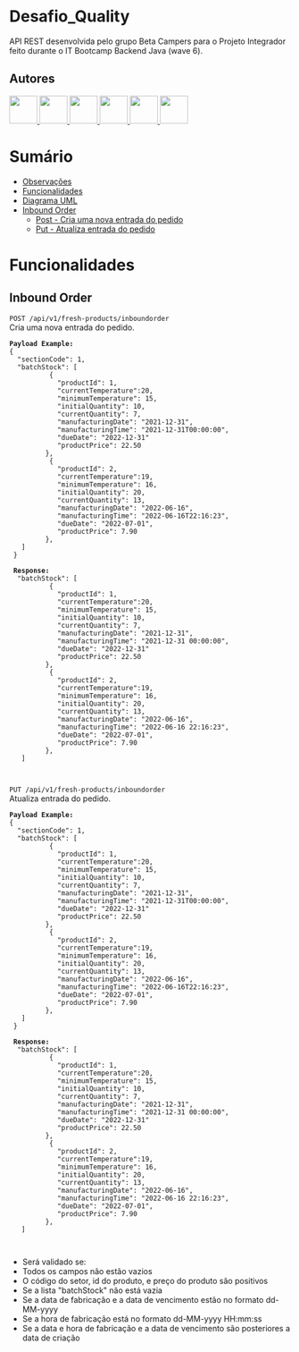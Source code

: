 # Desafio_Quality
API REST desenvolvida pelo grupo Beta Campers para o Projeto Integrador feito durante o IT Bootcamp Backend Java (wave 6). 

## Autores
<a href="https://github.com/vfreitasmeli">
  <img src="https://avatars.githubusercontent.com/u/107959338?s=50&v=4" style="width: 50px">
</a>
<a href="https://github.com/brunavottri">
  <img src="https://avatars.githubusercontent.com/u/108009877?s=120&v=4" style="width: 50px">
</a>
<a href="https://github.com/pealmeida-meli">
  <img src="https://avatars.githubusercontent.com/u/108008922?s=120&v=4" style="width: 50px">
</a>
<a href="https://github.com/thiagosordiMELI">
  <img src="https://avatars.githubusercontent.com/u/108008559?s=120&v=4" style="width: 50px">
</a>
<a href="https://github.com/bdonadel">
  <img src="https://avatars.githubusercontent.com/u/108012641?s=120&v=4" style="width: 50px">
</a>
<a href="https://github.com/felipeticiani-meli">
  <img src="https://avatars.githubusercontent.com/u/108010964?s=120&v=4" style="width: 50px">
</a>

# Sumário

- [Observações](#observações)
- [Funcionalidades](#funcionalidades)
- <a href="https://app.diagrams.net/#G1X_05jbEF7Yt2yFOZ2y3OfKW_KCPjm5MC">Diagrama UML </a>
- [Inbound Order](#inboundOrder)
  - [Post - Cria uma nova entrada do pedido](#createInboundOrder)
  - [Put - Atualiza entrada do pedido](#putInboundOrder)

# Funcionalidades

## Inbound Order <br name="inboundOrder">

`POST /api/v1/fresh-products/inboundorder` <br name="createInboundOrder">
Cria uma nova entrada do pedido.
<pre><code><b>Payload Example:</b>
{
  "sectionCode": 1,
  "batchStock": [
          {
            "productId": 1,
            "currentTemperature":20,
            "minimumTemperature": 15,
            "initialQuantity": 10,
            "currentQuantity": 7,
            "manufacturingDate": "2021-12-31",
            "manufacturingTime": "2021-12-31T00:00:00",
            "dueDate": "2022-12-31"
            "productPrice": 22.50
         },
          {
            "productId": 2,
            "currentTemperature":19,
            "minimumTemperature": 16,
            "initialQuantity": 20,
            "currentQuantity": 13,
            "manufacturingDate": "2022-06-16",
            "manufacturingTime": "2022-06-16T22:16:23",
            "dueDate": "2022-07-01",
            "productPrice": 7.90
         },
   ]
 }
 
 <b>Response:</b>
  "batchStock": [
          {
            "productId": 1,
            "currentTemperature":20,
            "minimumTemperature": 15,
            "initialQuantity": 10,
            "currentQuantity": 7,
            "manufacturingDate": "2021-12-31",
            "manufacturingTime": "2021-12-31 00:00:00",
            "dueDate": "2022-12-31"
            "productPrice": 22.50
         },
          {
            "productId": 2,
            "currentTemperature":19,
            "minimumTemperature": 16,
            "initialQuantity": 20,
            "currentQuantity": 13,
            "manufacturingDate": "2022-06-16",
            "manufacturingTime": "2022-06-16 22:16:23",
            "dueDate": "2022-07-01",
            "productPrice": 7.90
         },
   ]
 
 </code></pre>
 
 `PUT /api/v1/fresh-products/inboundorder` <br name="putInboundOrder">
Atualiza entrada do pedido.
<pre><code><b>Payload Example:</b>
{
  "sectionCode": 1,
  "batchStock": [
          {
            "productId": 1,
            "currentTemperature":20,
            "minimumTemperature": 15,
            "initialQuantity": 10,
            "currentQuantity": 7,
            "manufacturingDate": "2021-12-31",
            "manufacturingTime": "2021-12-31T00:00:00",
            "dueDate": "2022-12-31"
            "productPrice": 22.50
         },
          {
            "productId": 2,
            "currentTemperature":19,
            "minimumTemperature": 16,
            "initialQuantity": 20,
            "currentQuantity": 13,
            "manufacturingDate": "2022-06-16",
            "manufacturingTime": "2022-06-16T22:16:23",
            "dueDate": "2022-07-01",
            "productPrice": 7.90
         },
   ]
 }
 
 <b>Response:</b>
  "batchStock": [
          {
            "productId": 1,
            "currentTemperature":20,
            "minimumTemperature": 15,
            "initialQuantity": 10,
            "currentQuantity": 7,
            "manufacturingDate": "2021-12-31",
            "manufacturingTime": "2021-12-31 00:00:00",
            "dueDate": "2022-12-31"
            "productPrice": 22.50
         },
          {
            "productId": 2,
            "currentTemperature":19,
            "minimumTemperature": 16,
            "initialQuantity": 20,
            "currentQuantity": 13,
            "manufacturingDate": "2022-06-16",
            "manufacturingTime": "2022-06-16 22:16:23",
            "dueDate": "2022-07-01",
            "productPrice": 7.90
         },
   ]
 
 </code></pre>
 - Será validado se:<br>
  - Todos os campos não estão vazios
  - O código do setor, id do produto, e preço do produto são positivos
  - Se a lista "batchStock" não está vazia
  - Se a data de fabricação e a data de vencimento estão no formato dd-MM-yyyy
  - Se a hora de fabricação está no formato dd-MM-yyyy HH:mm:ss
  - Se a data e hora de fabricação e a data de vencimento são posteriores a data de criação

